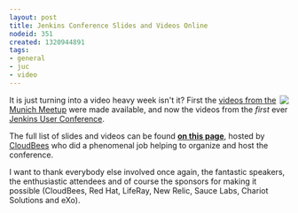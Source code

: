 ```yaml
---
layout: post
title: Jenkins Conference Slides and Videos Online
nodeid: 351
created: 1320944891
tags:
- general
- juc
- video
---
```

<img src="/sites/default/files/images/headshot.png" align="right"/>It is just turning into a video heavy week isn't it? First the [videos from the Munich Meetup](/content/jenkins-meetup-munich-videos) were made available, and now the videos from the *first* ever [Jenkins User Conference](/content/jenkins-user-conference).

The full list of slides and videos can be found **[on this page](https://www.cloudbees.com/jenkins-user-conference-2011-session-abstracts.cb)**, hosted by [CloudBees](https://www.cloudbees.com/) who  did a phenomenal job helping to organize and host the conference.


I want to thank everybody else involved once again, the fantastic speakers, the enthusiastic attendees and of course the sponsors for making it possible (CloudBees, Red Hat, LifeRay, New Relic, Sauce Labs, Chariot Solutions and eXo).
